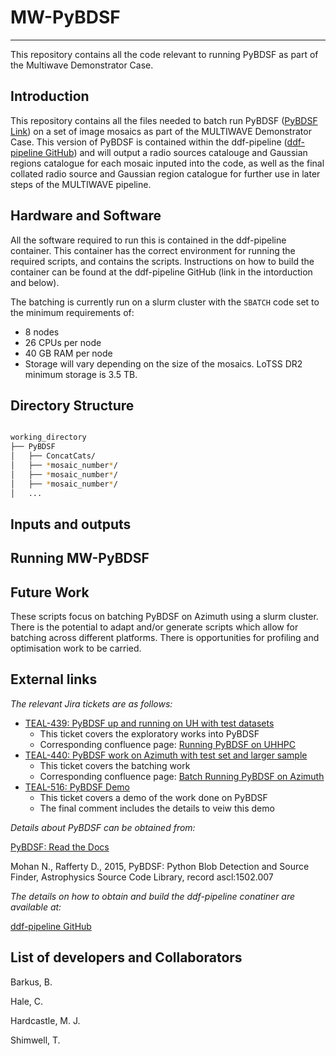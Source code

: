 # MW-PyBDSF
---

This repository contains all the code relevant to running PyBDSF as part of the Multiwave Demonstrator Case.

## Introduction

This repository contains all the files needed to batch run PyBDSF ([PyBDSF Link](https://pybdsf.readthedocs.io/en/latest/index.html)) on a set of image mosaics as part of the MULTIWAVE Demonstrator Case. This version of PyBDSF is contained within the ddf-pipeline ([ddf-pipeline GitHub](https://github.com/mhardcastle/ddf-pipeline)) and will output a radio sources catalouge and Gaussian regions catalogue for each mosaic inputed into the code, as well as the final collated radio source and Gaussian region catalogue for further use in later steps of the MULTIWAVE pipeline.



## Hardware and Software

All the software required to run this is contained in the ddf-pipeline container. This container has the correct environment for running the required scripts, and contains the scripts. Instructions on how to build the container can be found at the ddf-pipeline GitHub (link in the intorduction and below).

The batching is currently run on a slurm cluster with the `SBATCH` code set to the minimum requirements of:
* 8 nodes
* 26 CPUs per node
* 40 GB RAM per node
* Storage will vary depending on the size of the mosaics. LoTSS DR2 minimum storage is 3.5 TB.


## Directory Structure



```bash

working_directory
├── PyBDSF
│   ├── ConcatCats/
│   ├── *mosaic_number*/
│   ├── *mosaic_number*/
│   ├── *mosaic_number*/
│   ... 

```


## Inputs and outputs




## Running MW-PyBDSF




## Future Work


These scripts focus on batching PyBDSF on Azimuth using a slurm cluster. There is the potential to adapt and/or generate scripts which allow for batching across different platforms.
There is opportunities for profiling and optimisation work to be carried.


## External links


*The relevant Jira tickets are as follows:*

* [TEAL-439: PyBDSF up and running on UH with test datasets](https://jira.skatelescope.org/browse/TEAL-439)
   * This ticket covers the exploratory works into PyBDSF
   * Corresponding confluence page:   [Running PyBDSF on UHHPC](https://confluence.skatelescope.org/display/SRCSC/Running+PyBDSF+on+UHHPC)
* [TEAL-440: PyBDSF work on Azimuth with test set and larger sample](https://jira.skatelescope.org/browse/TEAL-440)
   * This ticket covers the batching work
   * Corresponding confluence page:   [Batch Running PyBDSF on Azimuth](https://confluence.skatelescope.org/display/SRCSC/Batch+Running+PyBDSF+on+Azimuth)
* [TEAL-516: PyBDSF Demo](https://jira.skatelescope.org/browse/TEAL-516)
   * This ticket covers a demo of the work done on PyBDSF
   * The final comment includes the details to veiw this demo


*Details about PyBDSF can be obtained from:*

[PyBDSF: Read the Docs](https://pybdsf.readthedocs.io/en/latest/index.html)

Mohan N., Rafferty D., 2015, PyBDSF: Python Blob Detection and Source Finder, Astrophysics Source Code Library, record ascl:1502.007


*The details on how to obtain and build the ddf-pipeline conatiner are available at:*

[ddf-pipeline GitHub](https://github.com/mhardcastle/ddf-pipeline)


## List of developers and Collaborators

Barkus, B.

Hale, C.

Hardcastle, M. J.

Shimwell, T.
